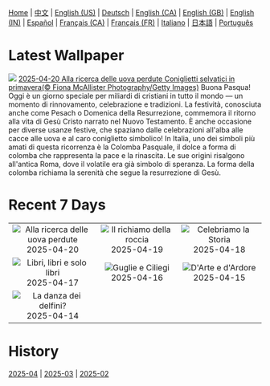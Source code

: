 [Home](../README.md) | [中文](zh-CN.md) | [English (US)](en-US.md) | [Deutsch](de-DE.md) | [English (CA)](en-CA.md) | [English (GB)](en-GB.md) | [English (IN)](en-IN.md) | [Español](es-ES.md) | [Français (CA)](fr-CA.md) | [Français (FR)](fr-FR.md) | [Italiano](it-IT.md) | [日本語](ja-JP.md) | [Português](pt-BR.md)

# Latest Wallpaper
![](https://www.bing.com/th?id=OHR.BunnyLove_IT-IT3916580301_UHD.jpg)
[2025-04-20 Alla ricerca delle uova perdute Coniglietti selvatici in primavera(© Fiona McAllister Photography/Getty Images)](https://www.bing.com/th?id=OHR.BunnyLove_IT-IT3916580301_UHD.jpg)
Buona Pasqua! Oggi è un giorno speciale per miliardi di cristiani in tutto il mondo — un momento di rinnovamento, celebrazione e tradizioni. La festività, conosciuta anche come Pesach o Domenica della Resurrezione, commemora il ritorno alla vita di Gesù Cristo narrato nel Nuovo Testamento. È anche occasione per diverse usanze festive, che spaziano dalle celebrazioni all'alba alle cacce alle uova e al caro coniglietto simbolico! In Italia, uno dei simboli più amati di questa ricorrenza è la Colomba Pasquale, il dolce a forma di colomba che rappresenta la pace e la rinascita. Le sue origini risalgono all'antica Roma, dove il volatile era già simbolo di speranza. La forma della colomba richiama la serenità che segue la resurrezione di Gesù.

# Recent 7 Days
|  |  |  |
|:---:|:---:|:---:|
| ![](https://www.bing.com/th?id=OHR.BunnyLove_IT-IT3916580301_400x240.jpg "Alla ricerca delle uova perdute") 2025-04-20 | ![](https://www.bing.com/th?id=OHR.ZionValley_IT-IT1237391753_400x240.jpg "Il richiamo della roccia") 2025-04-19 | ![](https://www.bing.com/th?id=OHR.GoremeTurkey_IT-IT1187292514_400x240.jpg "Celebriamo la Storia") 2025-04-18 |
| ![](https://www.bing.com/th?id=OHR.PeabodyBaltimore_IT-IT8224367841_400x240.jpg "Libri, libri e solo libri") 2025-04-17 | ![](https://www.bing.com/th?id=OHR.MilanSpringCiliegi_IT-IT8049577261_400x240.jpg "Guglie e Ciliegi") 2025-04-16 | ![](https://www.bing.com/th?id=OHR.BeachArt_IT-IT8015252028_400x240.jpg "D'Arte e d'Ardore") 2025-04-15 |
| ![](https://www.bing.com/th?id=OHR.SpottedDolphins_IT-IT7838462769_400x240.jpg "La danza dei delfini?") 2025-04-14 |  |  |

# History
[2025-04](../archives/wallpaper/it-IT/w_2025_04.md) | [2025-03](../archives/wallpaper/it-IT/w_2025_03.md) | [2025-02](../archives/wallpaper/it-IT/w_2025_02.md)
